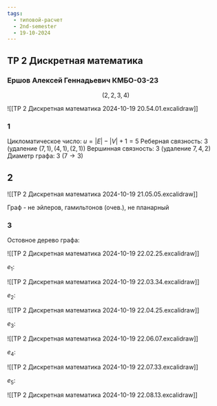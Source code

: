 ```yaml
---
tags:
  - типовой-расчет
  - 2nd-semester
  - 19-10-2024
---
```


## ТР 2 Дискретная математика

### Ершов Алексей Геннадьевич КМБО-03-23

$$(2,2,3,4)$$

![[ТР 2 Дискретная математика 2024-10-19 20.54.01.excalidraw]]

### 1

Цикломатическое число: $u = |E| - |V| + 1 = 5$
Реберная связность: $3$ (удаление $(7,1), (4,1), (2,1)$)
Вершинная связность: $3$ (удаление $7, 4, 2$)
Диаметр графа: $3$ ($7 \to 3$)



## 2
![[ТР 2 Дискретная математика 2024-10-19 21.05.05.excalidraw]]

Граф - не эйлеров, гамильтонов (очев.), не планарный

### 3

Остовное дерево графа:

![[ТР 2 Дискретная математика 2024-10-19 22.02.25.excalidraw]]

$e_{1}$:

![[ТР 2 Дискретная математика 2024-10-19 22.03.34.excalidraw]]

$e_{2}$:

![[ТР 2 Дискретная математика 2024-10-19 22.04.25.excalidraw]]

$e_{3}$:

![[ТР 2 Дискретная математика 2024-10-19 22.06.07.excalidraw]]

$e_{4}$:

![[ТР 2 Дискретная математика 2024-10-19 22.07.33.excalidraw]]

$e_{5}$:

![[ТР 2 Дискретная математика 2024-10-19 22.08.13.excalidraw]]
